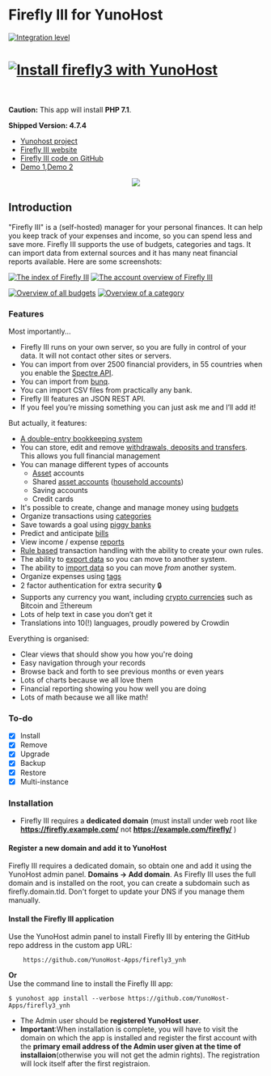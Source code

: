 # Firefly III for YunoHost

[![Integration level](https://dash.yunohost.org/integration/firefly3.svg)](https://ci-apps.yunohost.org/jenkins/job/firefly3%20%28Community%29/lastBuild/consoleFull)  

[![Install firefly3 with YunoHost](https://install-app.yunohost.org/install-with-yunohost.png)](https://install-app.yunohost.org/?app=firefly3)<br><br>
=======
**Caution:** This app will install **PHP 7.1**.


**Shipped Version: 4.7.4**


- [Yunohost project](https://yunohost.org)
- [Firefly III website](https://firefly-iii.org/)
- [Firefly III code on GitHub](https://github.com/firefly-iii/firefly-iii)
- [Demo 1](https://demo.firefly-iii.org/login),[Demo 2](http://www.softaculous.com/softaculous/demos/Firefly_III)

<p align="center"><img src="https://firefly-iii.org/static/img/logo-small-new.png"></p>

## Introduction
"Firefly III" is a (self-hosted) manager for your personal finances. It can help you keep track of your expenses and income, so you can spend less and save more. Firefly III supports the use of budgets, categories and tags. It can import data from external sources and it has many neat financial reports available. Here are some screenshots:

[![The index of Firefly III](https://firefly-iii.org/static/screenshots/4.7.4/tiny/index.png)](https://firefly-iii.org/static/screenshots/4.7.4/index.png) [![The account overview of Firefly III](https://firefly-iii.org/static/screenshots/4.7.4/tiny/account.png)](https://firefly-iii.org/static/screenshots/4.7.4/account.png)

[![Overview of all budgets](https://firefly-iii.org/static/screenshots/4.7.4/tiny/budget.png)](https://firefly-iii.org/static/screenshots/4.7.4/budget.png) [![Overview of a category](https://firefly-iii.org/static/screenshots/4.7.4/tiny/category.png)](https://firefly-iii.org/static/screenshots/4.7.4/category.png)

### Features
Most importantly...

* Firefly III runs on your own server, so you are fully in control of your data. It will not contact other sites or servers.
* You can import from over 2500 financial providers, in 55 countries when you enable the [Spectre API](http://firefly-iii.readthedocs.io/en/latest/import/spectre.html).
* You can import from [bunq](https://www.bunq.com/).
* You can import CSV files from practically any bank.
* Firefly III features an JSON REST API.
* If you feel you’re missing something you can just ask me and I’ll add it!

But actually, it features:

* [A double-entry bookkeeping system](http://firefly-iii.readthedocs.io/en/latest/concepts/transactions.html)
* You can store, edit and remove [withdrawals, deposits and transfers](http://firefly-iii.readthedocs.io/en/latest/concepts/transactions.html). This allows you full financial management
* You can manage different types of accounts
  * [Asset](http://firefly-iii.readthedocs.io/en/latest/concepts/accounts.html) accounts
  * Shared [asset accounts](http://firefly-iii.readthedocs.io/en/latest/concepts/accounts.html) ([household accounts](http://firefly-iii.readthedocs.io/en/latest/concepts/accounts.html))
  * Saving accounts
  * Credit cards
* It's possible to create, change and manage money using [budgets](http://firefly-iii.readthedocs.io/en/latest/concepts/budgets.html)
* Organize transactions using [categories](http://firefly-iii.readthedocs.io/en/latest/concepts/categories.html)
* Save towards a goal using [piggy banks](http://firefly-iii.readthedocs.io/en/latest/advanced/piggies.html)
* Predict and anticipate [bills](http://firefly-iii.readthedocs.io/en/latest/advanced/bills.html)
* View income / expense [reports](http://firefly-iii.readthedocs.io/en/latest/advanced/reports.html)
* [Rule based](http://firefly-iii.readthedocs.io/en/latest/advanced/rules.html) transaction handling with the ability to create your own rules.
* The ability to [export data](http://firefly-iii.readthedocs.io/en/latest/import/export.html) so you can move to another system.
* The ability to [import data](http://firefly-iii.readthedocs.io/en/latest/import/csv.html) so you can move _from_ another system.
* Organize expenses using [tags](http://firefly-iii.readthedocs.io/en/latest/concepts/tags.html)
* 2 factor authentication for extra security 🔒
* Supports any currency you want, including [crypto currencies](http://firefly-iii.readthedocs.io/en/latest/concepts/currencies.html) such as ₿itcoin  and Ξthereum
* Lots of help text in case you don’t get it
* Translations into 10(!) languages, proudly powered by Crowdin

Everything is organised:

* Clear views that should show you how you're doing
* Easy navigation through your records
* Browse back and forth to see previous months or even years
* Lots of charts because we all love them
* Financial reporting showing you how well you are doing
* Lots of math because we all like math!

### To-do
- [x] Install
- [x] Remove
- [X] Upgrade
- [X] Backup
- [X] Restore
- [X] Multi-instance

### Installation

- Firefly III requires a **dedicated domain** (must install under web root like **https://firefly.example.com/** not **https://example.com/firefly/** )

#### Register a new domain and add it to YunoHost
 Firefly III requires a dedicated domain, so obtain one and add it using the YunoHost admin panel. **Domains -> Add domain**. As Firefly III uses the full domain and is installed on the root, you can create a subdomain such as firefly.domain.tld. Don't forget to update your DNS if you manage them manually.
 
 #### Install the Firefly III application
Use the YunoHost admin panel to install Firefly III by entering the GitHub repo address in the custom app URL:

		https://github.com/YunoHost-Apps/firefly3_ynh
 **Or**<br>
Use the command line to install the Firefly III app:
    
    $ yunohost app install --verbose https://github.com/YunoHost-Apps/firefly3_ynh

- The Admin user should be **registered YunoHost user**.
- **Important**:When installation is complete, you will have to visit the domain on which the app is installed and register the first account with the **primary email address of the Admin user given at the time of installaion**(otherwise you will not get the admin rights). The registration will lock itself after the first registraion.
